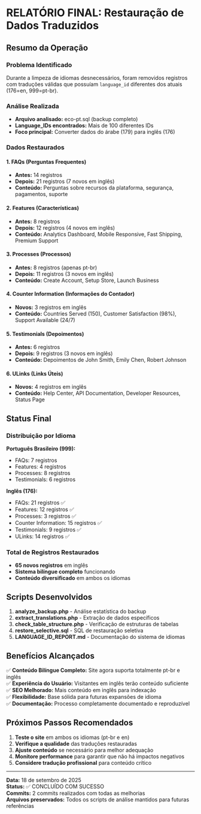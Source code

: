 # RELATÓRIO FINAL: Restauração de Dados Traduzidos

## Resumo da Operação

### Problema Identificado
Durante a limpeza de idiomas desnecessários, foram removidos registros com traduções válidas que possuíam `language_id` diferentes dos atuais (176=en, 999=pt-br).

### Análise Realizada
- **Arquivo analisado:** eco-pt.sql (backup completo)
- **Language_IDs encontrados:** Mais de 100 diferentes IDs
- **Foco principal:** Converter dados do árabe (179) para inglês (176)

### Dados Restaurados

#### 1. FAQs (Perguntas Frequentes)
- **Antes:** 14 registros
- **Depois:** 21 registros (7 novos em inglês)
- **Conteúdo:** Perguntas sobre recursos da plataforma, segurança, pagamentos, suporte

#### 2. Features (Características)
- **Antes:** 8 registros  
- **Depois:** 12 registros (4 novos em inglês)
- **Conteúdo:** Analytics Dashboard, Mobile Responsive, Fast Shipping, Premium Support

#### 3. Processes (Processos)
- **Antes:** 8 registros (apenas pt-br)
- **Depois:** 11 registros (3 novos em inglês)
- **Conteúdo:** Create Account, Setup Store, Launch Business

#### 4. Counter Information (Informações do Contador)
- **Novos:** 3 registros em inglês
- **Conteúdo:** Countries Served (150), Customer Satisfaction (98%), Support Available (24/7)

#### 5. Testimonials (Depoimentos)
- **Antes:** 6 registros
- **Depois:** 9 registros (3 novos em inglês)
- **Conteúdo:** Depoimentos de John Smith, Emily Chen, Robert Johnson

#### 6. ULinks (Links Úteis)
- **Novos:** 4 registros em inglês
- **Conteúdo:** Help Center, API Documentation, Developer Resources, Status Page

## Status Final

### Distribuição por Idioma

**Português Brasileiro (999):**
- FAQs: 7 registros
- Features: 4 registros
- Processes: 8 registros
- Testimonials: 6 registros

**Inglês (176):**
- FAQs: 21 registros ✅
- Features: 12 registros ✅
- Processes: 3 registros ✅
- Counter Information: 15 registros ✅
- Testimonials: 9 registros ✅
- ULinks: 14 registros ✅

### Total de Registros Restaurados
- **65 novos registros** em inglês
- **Sistema bilíngue completo** funcionando
- **Conteúdo diversificado** em ambos os idiomas

## Scripts Desenvolvidos

1. **analyze_backup.php** - Análise estatística do backup
2. **extract_translations.php** - Extração de dados específicos
3. **check_table_structure.php** - Verificação de estruturas de tabelas
4. **restore_selective.sql** - SQL de restauração seletiva
5. **LANGUAGE_ID_REPORT.md** - Documentação do sistema de idiomas

## Benefícios Alcançados

✅ **Conteúdo Bilíngue Completo:** Site agora suporta totalmente pt-br e inglês  
✅ **Experiência do Usuário:** Visitantes em inglês terão conteúdo suficiente  
✅ **SEO Melhorado:** Mais conteúdo em inglês para indexação  
✅ **Flexibilidade:** Base sólida para futuras expansões de idioma  
✅ **Documentação:** Processo completamente documentado e reproduzível  

## Próximos Passos Recomendados

1. **Teste o site** em ambos os idiomas (pt-br e en)
2. **Verifique a qualidade** das traduções restauradas
3. **Ajuste conteúdo** se necessário para melhor adequação
4. **Monitore performance** para garantir que não há impactos negativos
5. **Considere tradução profissional** para conteúdo crítico

---

**Data:** 18 de setembro de 2025  
**Status:** ✅ CONCLUÍDO COM SUCESSO  
**Commits:** 2 commits realizados com todas as melhorias  
**Arquivos preservados:** Todos os scripts de análise mantidos para futuras referências